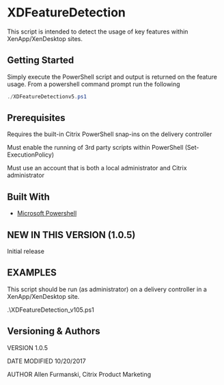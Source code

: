 # XDFeatureDetection

This script is intended to detect the usage of key features within XenApp/XenDesktop sites.

## Getting Started

Simply execute the PowerShell script and output is returned on the feature usage.
From a powershell command prompt run the following

```powershell
./XDFeatureDetectionv5.ps1
```

## Prerequisites

Requires the built-in Citrix PowerShell snap-ins on the delivery controller

Must enable the running of 3rd party scripts within PowerShell (Set-ExecutionPolicy)

Must use an account that is both a local administrator and Citrix administrator

## Built With

* [Microsoft Powershell](https://msdn.microsoft.com/powershell)

## NEW IN THIS VERSION (1.0.5)

Initial release

## EXAMPLES

This script should be run (as administrator) on a delivery controller in a XenApp/XenDesktop site.

.\XDFeatureDetection_v105.ps1

## Versioning & Authors

VERSION
1.0.5

DATE MODIFIED
10/20/2017

AUTHOR
Allen Furmanski, Citrix Product Marketing